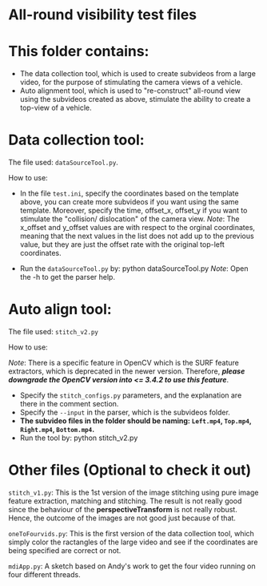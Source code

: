# All-round visibility test files
# This folder contains:
- The data collection tool, which is used to create subvideos from a large video, for the purpose of stimulating the camera views of a vehicle.
- Auto alignment tool, which is used to "re-construct" all-round view using the subvideos created as above, stimulate the ability to create a top-view of a vehicle.

# Data collection tool:
The file used: `dataSourceTool.py`.

How to use:
- In the file `test.ini`, specify the coordinates based on the template above, you can create more subvideos if you want using the same template. Moreover, specify the time, offset_x, offset_y if you want to stimulate the "collision/ dislocation" of the camera view. 
*Note*: The x_offset and y_offset values are with respect to the orginal coordinates, meaning that the next values in the list does not add up to the previous value, but they are just the offset rate with the original top-left coordinates.

-  Run the `dataSourceTool.py` by: python dataSourceTool.py
*Note*: Open the -h to get the parser help.

# Auto align tool:
The file used: `stitch_v2.py`

How to use:

*Note*: There is a specific feature in OpenCV which is the SURF feature extractors, which is deprecated in the newer version. Therefore, ***please downgrade the OpenCV version into <= 3.4.2 to use this feature***.

- Specify the `stitch_configs.py` parameters, and the explanation are there in the comment section.
- Specify the `--input` in the parser, which is the subvideos folder.
- **The subvideo files in the folder should be naming: `Left.mp4`, `Top.mp4`, `Right.mp4`, `Bottom.mp4`.**
- Run the tool by: python stitch_v2.py

# Other files (Optional to check it out)
`stitch_v1.py`: This is the 1st version of the image stitching using pure image feature extraction, matching and stitching. The result is not really good since the behaviour of the **perspectiveTransform** is not really robust. Hence, the outcome of the images are not good just because of that.

`oneToFourvids.py`: This is the first version of the data collection tool, which simply color the ractangles of the large video and see if the coordinates are being specified are correct or not.

`mdiApp.py`: A sketch based on Andy's work to get the four video running on four different threads.
